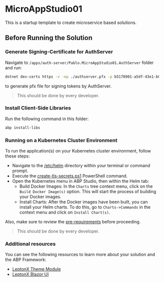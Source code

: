 # MicroAppStudio01

This is a startup template to create microservice based solutions.

## Before Running the Solution

### Generate Signing-Certificate for AuthServer 

Navigate to `/apps/auth-server/Pablo.MicroAppStudio01.AuthServer` folder and run:

```bash
dotnet dev-certs https -v -ep ./authserver.pfx -p b5178901-a5df-43e1-b812-de05eba15fab
```

to generate pfx file for signing tokens by AuthServer.

> This should be done by every developer.

### Install Client-Side Libraries

Run the following command in this folder:

````bash
abp install-libs
````

### Running on a Kubernetes Cluster Environment

To run the application(s) on your Kubernetes cluster environment, follow these steps:

- Navigate to the [/etc/helm](./etc/helm) directory within your terminal or command prompt.
- Execute the [create-tls-secrets.ps1](./etc/helm/create-tls-secrets.ps1) PowerShell command.
- Open the Kubernetes menu in ABP Studio, then within the Helm tab:
  - Build Docker Images: In the `Charts` tree context menu, click on the `Build Docker Image(s)` option. This will start the process of building your Docker images.
  - Install Charts: After the Docker images have been built, you can install your Helm charts. To do this, go to `Charts->Commands` in the context menu and click on `Install Chart(s)`.

Also, make sure to review the [pre-requirements](./etc/helm/README.md#Pre-requirements) before proceeding.

> This should be done by every developer.

### Additional resources

You can see the following resources to learn more about your solution and the ABP Framework:

* [LeptonX Theme Module](https://docs.abp.io/en/commercial/latest/themes/lepton-x/index)
* [LeptonX Blazor UI](https://docs.abp.io/en/commercial/latest/themes/lepton-x/blazor?UI=Blazor)
